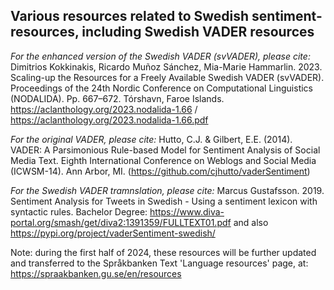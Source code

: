 ## Various resources related to Swedish sentiment-resources, including Swedish VADER resources

_For the enhanced version of the Swedish VADER (svVADER), please cite:_
Dimitrios Kokkinakis, Ricardo Muñoz Sánchez, Mia-Marie Hammarlin. 2023. Scaling-up the Resources for a Freely Available Swedish VADER (svVADER). 
Proceedings of the 24th Nordic Conference on Computational Linguistics (NODALIDA). Pp. 667–672. Tórshavn, Faroe Islands. 
https://aclanthology.org/2023.nodalida-1.66 / https://aclanthology.org/2023.nodalida-1.66.pdf

_For the original VADER, please cite:_
Hutto, C.J. & Gilbert, E.E. (2014). VADER: A Parsimonious Rule-based Model for Sentiment Analysis of Social Media Text. Eighth International Conference on Weblogs and Social Media (ICWSM-14). Ann Arbor, MI. (https://github.com/cjhutto/vaderSentiment)

_For the Swedish VADER tramnslation, please cite:_
Marcus Gustafsson. 2019. Sentiment Analysis for Tweets in Swedish - Using a sentiment lexicon with syntactic rules. Bachelor Degree: https://www.diva-portal.org/smash/get/diva2:1391359/FULLTEXT01.pdf and also https://pypi.org/project/vaderSentiment-swedish/

Note: during the first half of 2024, these resources will be further updated and transferred to the Språkbanken Text 'Language resources' page, at: https://spraakbanken.gu.se/en/resources
